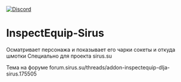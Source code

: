 [![Discord](https://discordapp.com/api/guilds/259362419372064778/widget.png?style=shield)](https://discord.gg/7cjU9xvcQY)
# InspectEquip-Sirus
Осматривает персонажа и показывает его чарки сокеты и откуда шмотки
Специально для проекта sirus.su

Тема на форуме  forum.sirus.su/threads/addon-inspectequip-dlja-sirus.175505

